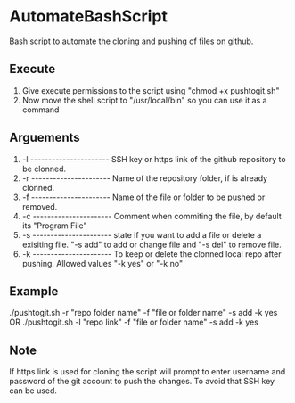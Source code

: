 # AutomateBashScript
Bash script to automate the cloning and pushing of files on github.

## Execute
1. Give execute permissions to the script using "chmod +x pushtogit.sh"
2. Now move the shell script to "/usr/local/bin" so you can use it as a command

## Arguements
1. -l   ---------------------- SSH key or https link of the github repository to be clonned.
2. -r   ---------------------- Name of the repository folder, if is already clonned.
3. -f   ---------------------- Name of the file or folder to be pushed or removed.
4. -c   ---------------------- Comment when commiting the file, by default its "Program File"
5. -s   ---------------------- state if you want to add a file or delete a exisiting file. 
                            "-s add" to add or change file and "-s del" to remove file.
6. -k   ---------------------- To keep or delete the clonned local repo after pushing. Allowed values "-k yes" or "-k no"

## Example
./pushtogit.sh -r "repo folder name" -f "file or folder name" -s add -k yes
OR
./pushtogit.sh -l "repo link" -f "file or folder name" -s add -k yes

## Note
If https link is used for cloning the script will prompt to enter username and password of the git account to push the changes.
To avoid that SSH key can be used.

